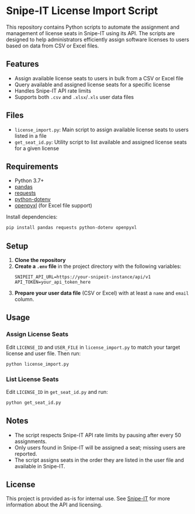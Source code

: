 # Snipe-IT License Import Script

This repository contains Python scripts to automate the assignment and management of license seats in Snipe-IT using its API. The scripts are designed to help administrators efficiently assign software licenses to users based on data from CSV or Excel files.

## Features
- Assign available license seats to users in bulk from a CSV or Excel file
- Query available and assigned license seats for a specific license
- Handles Snipe-IT API rate limits
- Supports both `.csv` and `.xlsx`/`.xls` user data files

## Files
- `license_import.py`: Main script to assign available license seats to users listed in a file
- `get_seat_id.py`: Utility script to list available and assigned license seats for a given license

## Requirements
- Python 3.7+
- [pandas](https://pandas.pydata.org/)
- [requests](https://docs.python-requests.org/)
- [python-dotenv](https://pypi.org/project/python-dotenv/)
- [openpyxl](https://openpyxl.readthedocs.io/) (for Excel file support)

Install dependencies:
```bash
pip install pandas requests python-dotenv openpyxl
```

## Setup
1. **Clone the repository**
2. **Create a `.env` file** in the project directory with the following variables:
   ```env
   SNIPEIT_API_URL=https://your-snipeit-instance/api/v1
   API_TOKEN=your_api_token_here
   ```
3. **Prepare your user data file** (CSV or Excel) with at least a `name` and  `email` column.

## Usage

### Assign License Seats
Edit `LICENSE_ID` and `USER_FILE` in `license_import.py` to match your target license and user file. Then run:
```bash
python license_import.py
```

### List License Seats
Edit `LICENSE_ID` in `get_seat_id.py` and run:
```bash
python get_seat_id.py
```

## Notes
- The script respects Snipe-IT API rate limits by pausing after every 50 assignments.
- Only users found in Snipe-IT will be assigned a seat; missing users are reported.
- The script assigns seats in the order they are listed in the user file and available in Snipe-IT.

## License
This project is provided as-is for internal use. See [Snipe-IT](https://snipeitapp.com/) for more information about the API and licensing.
